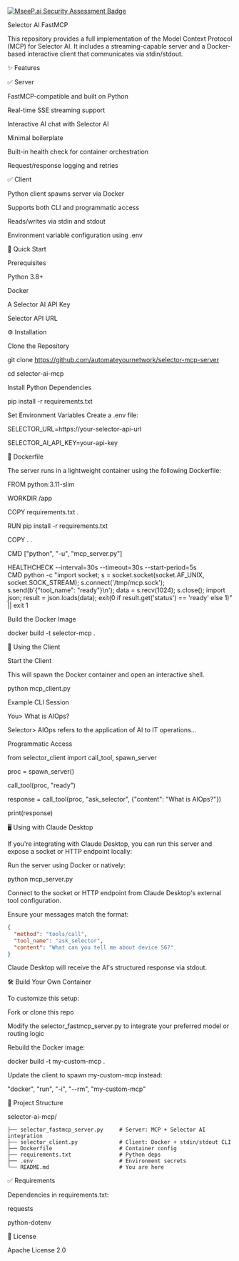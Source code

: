 [![MseeP.ai Security Assessment Badge](https://mseep.net/pr/automateyournetwork-selector-mcp-server-badge.png)](https://mseep.ai/app/automateyournetwork-selector-mcp-server)

Selector AI FastMCP

This repository provides a full implementation of the Model Context Protocol (MCP) for Selector AI. It includes a streaming-capable server and a Docker-based interactive client that communicates via stdin/stdout.

✨ Features

✅ Server

FastMCP-compatible and built on Python

Real-time SSE streaming support

Interactive AI chat with Selector AI

Minimal boilerplate

Built-in health check for container orchestration

Request/response logging and retries

✅ Client

Python client spawns server via Docker

Supports both CLI and programmatic access

Reads/writes via stdin and stdout

Environment variable configuration using .env

🚀 Quick Start

Prerequisites

Python 3.8+

Docker

A Selector AI API Key

Selector API URL

⚙️ Installation

Clone the Repository

git clone https://github.com/automateyournetwork/selector-mcp-server

cd selector-ai-mcp

Install Python Dependencies

pip install -r requirements.txt

Set Environment Variables Create a .env file:

SELECTOR_URL=https://your-selector-api-url

SELECTOR_AI_API_KEY=your-api-key

🐳 Dockerfile

The server runs in a lightweight container using the following Dockerfile:

FROM python:3.11-slim

WORKDIR /app

COPY requirements.txt .

RUN pip install -r requirements.txt

COPY . .

CMD ["python", "-u", "mcp_server.py"]

HEALTHCHECK --interval=30s --timeout=30s --start-period=5s \
  CMD python -c "import socket; s = socket.socket(socket.AF_UNIX, socket.SOCK_STREAM); s.connect('/tmp/mcp.sock'); s.send(b'{\"tool_name\": \"ready\"}\\n'); data = s.recv(1024); s.close(); import json; result = json.loads(data); exit(0 if result.get('status') == 'ready' else 1)" || exit 1

Build the Docker Image

docker build -t selector-mcp .

🧠 Using the Client

Start the Client

This will spawn the Docker container and open an interactive shell.

python mcp_client.py

Example CLI Session

You> What is AIOps?

Selector> AIOps refers to the application of AI to IT operations...

Programmatic Access

from selector_client import call_tool, spawn_server

proc = spawn_server()

call_tool(proc, "ready")

response = call_tool(proc, "ask_selector", {"content": "What is AIOps?"})

print(response)

🖥️ Using with Claude Desktop

If you're integrating with Claude Desktop, you can run this server and expose a socket or HTTP endpoint locally:

Run the server using Docker or natively:

python mcp_server.py

Connect to the socket or HTTP endpoint from Claude Desktop's external tool configuration.

Ensure your messages match the format:
```json
{
  "method": "tools/call",
  "tool_name": "ask_selector",
  "content": "What can you tell me about device S6?"
}
```

Claude Desktop will receive the AI's structured response via stdout.

🛠️ Build Your Own Container

To customize this setup:

Fork or clone this repo

Modify the selector_fastmcp_server.py to integrate your preferred model or routing logic

Rebuild the Docker image:

docker build -t my-custom-mcp .

Update the client to spawn my-custom-mcp instead:

"docker", "run", "-i", "--rm", "my-custom-mcp"

📁 Project Structure

selector-ai-mcp/

```console
├── selector_fastmcp_server.py     # Server: MCP + Selector AI integration
├── selector_client.py             # Client: Docker + stdin/stdout CLI
├── Dockerfile                     # Container config
├── requirements.txt               # Python deps
├── .env                           # Environment secrets
└── README.md                      # You are here
```

✅ Requirements

Dependencies in requirements.txt:

requests

python-dotenv

📜 License

Apache License 2.0